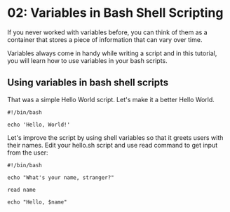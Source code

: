 # 02: Variables in Bash Shell Scripting

If you never worked with variables before, you can think of them as a container that stores a piece of information that can vary over time.

Variables always come in handy while writing a script and in this tutorial, you will learn how to use variables in your bash scripts.

## Using variables in bash shell scripts

That was a simple Hello World script. Let's make it a better Hello World.

```shell
#!/bin/bash

echo 'Hello, World!'
```

Let's improve the script by using shell variables so that it greets users with their names. Edit your hello.sh script and use read command to get input from the user:

```shell
#!/bin/bash

echo "What's your name, stranger?"

read name

echo "Hello, $name"
```

